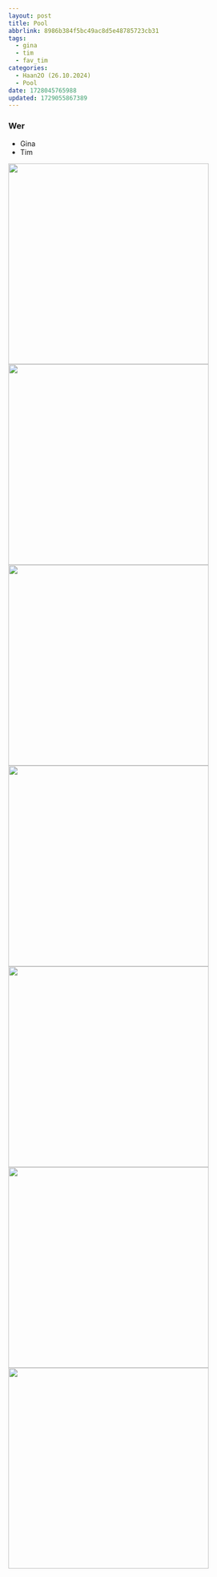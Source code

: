 ```yaml
---
layout: post
title: Pool
abbrlink: 8986b384f5bc49ac8d5e48785723cb31
tags:
  - gina
  - tim
  - fav_tim
categories:
  - Haan2O (26.10.2024)
  - Pool
date: 1728045765988
updated: 1729055867389
---
```


### Wer

- Gina
- Tim

<img src=":/9ac73f1386034530b26d520e07e10813" width="400"/>
<img src=":/a4892502f5394fe7a986a92fe6f91a4b" width="400"/>
<img src=":/7fe61e10675d44d4a7b46874ecb9c28e" width="400"/>
<img src=":/c37b0747019747ceb57fd21ebf8382f7" width="400"/>
<img src=":/304da41f4a7b4f52aa0aed61ba65ee2d" width="400"/>
<img src=":/f9165dcdf9934ae5954e2415bff76cf6" width="400"/>
<img src=":/b24d952cfb9b44b2b5b9e1f209eb73af" width="400"/>
